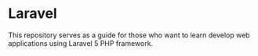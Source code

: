 # Laravel
This repository serves as a guide for those who want to learn develop web applications using Laravel 5 PHP framework.
